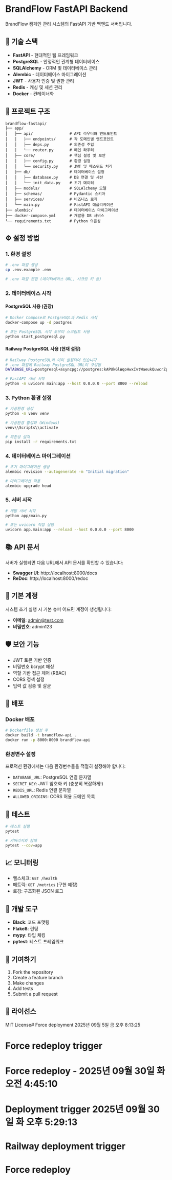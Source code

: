 # BrandFlow FastAPI Backend

BrandFlow 캠페인 관리 시스템의 FastAPI 기반 백엔드 서버입니다.

## 🚀 기술 스택

- **FastAPI** - 현대적인 웹 프레임워크
- **PostgreSQL** - 안정적인 관계형 데이터베이스
- **SQLAlchemy** - ORM 및 데이터베이스 관리
- **Alembic** - 데이터베이스 마이그레이션
- **JWT** - 사용자 인증 및 권한 관리
- **Redis** - 캐싱 및 세션 관리
- **Docker** - 컨테이너화

## 📁 프로젝트 구조

```
brandflow-fastapi/
├── app/
│   ├── api/                # API 라우터와 엔드포인트
│   │   ├── endpoints/      # 각 도메인별 엔드포인트
│   │   ├── deps.py         # 의존성 주입
│   │   └── router.py       # 메인 라우터
│   ├── core/               # 핵심 설정 및 보안
│   │   ├── config.py       # 환경 설정
│   │   └── security.py     # JWT 및 패스워드 처리
│   ├── db/                 # 데이터베이스 설정
│   │   ├── database.py     # DB 연결 및 세션
│   │   └── init_data.py    # 초기 데이터
│   ├── models/             # SQLAlchemy 모델
│   ├── schemas/            # Pydantic 스키마
│   ├── services/           # 비즈니스 로직
│   └── main.py             # FastAPI 애플리케이션
├── alembic/                # 데이터베이스 마이그레이션
├── docker-compose.yml      # 개발용 DB 서비스
└── requirements.txt        # Python 의존성
```

## ⚙️ 설정 방법

### 1. 환경 설정

```bash
# .env 파일 생성
cp .env.example .env

# .env 파일 편집 (데이터베이스 URL, 시크릿 키 등)
```

### 2. 데이터베이스 시작

#### PostgreSQL 사용 (권장)

```bash
# Docker Compose로 PostgreSQL과 Redis 시작
docker-compose up -d postgres

# 또는 PostgreSQL 시작 도우미 스크립트 사용
python start_postgresql.py
```

#### Railway PostgreSQL 사용 (현재 설정)

```bash
# Railway PostgreSQL이 이미 설정되어 있습니다
# .env 파일에 Railway PostgreSQL URL이 구성됨
DATABASE_URL=postgresql+asyncpg://postgres:kAPUkGlWqoHwxIvtWaeukQuwcrZpSzuu@junction.proxy.rlwy.net:21652/railway

# FastAPI 서버 시작
python -m uvicorn main:app --host 0.0.0.0 --port 8000 --reload
```

### 3. Python 환경 설정

```bash
# 가상환경 생성
python -m venv venv

# 가상환경 활성화 (Windows)
venv\\Scripts\\activate

# 의존성 설치
pip install -r requirements.txt
```

### 4. 데이터베이스 마이그레이션

```bash
# 초기 마이그레이션 생성
alembic revision --autogenerate -m "Initial migration"

# 마이그레이션 적용
alembic upgrade head
```

### 5. 서버 시작

```bash
# 개발 서버 시작
python app/main.py

# 또는 uvicorn 직접 실행
uvicorn app.main:app --reload --host 0.0.0.0 --port 8000
```

## 📚 API 문서

서버가 실행되면 다음 URL에서 API 문서를 확인할 수 있습니다:

- **Swagger UI**: http://localhost:8000/docs
- **ReDoc**: http://localhost:8000/redoc

## 🔐 기본 계정

시스템 초기 실행 시 기본 슈퍼 어드민 계정이 생성됩니다:

- **이메일**: admin@test.com
- **비밀번호**: admin123

## 🛡️ 보안 기능

- JWT 토큰 기반 인증
- 비밀번호 bcrypt 해싱
- 역할 기반 접근 제어 (RBAC)
- CORS 정책 설정
- 입력 값 검증 및 살균

## 🚀 배포

### Docker 배포

```bash
# Dockerfile 생성 후
docker build -t brandflow-api .
docker run -p 8000:8000 brandflow-api
```

### 환경변수 설정

프로덕션 환경에서는 다음 환경변수들을 적절히 설정해야 합니다:

- `DATABASE_URL`: PostgreSQL 연결 문자열
- `SECRET_KEY`: JWT 암호화 키 (충분히 복잡하게!)
- `REDIS_URL`: Redis 연결 문자열
- `ALLOWED_ORIGINS`: CORS 허용 도메인 목록

## 🧪 테스트

```bash
# 테스트 실행
pytest

# 커버리지와 함께
pytest --cov=app
```

## 📈 모니터링

- 헬스체크: `GET /health`
- 메트릭: `GET /metrics` (구현 예정)
- 로깅: 구조화된 JSON 로그

## 🔧 개발 도구

- **Black**: 코드 포맷팅
- **Flake8**: 린팅
- **mypy**: 타입 체킹
- **pytest**: 테스트 프레임워크

## 🤝 기여하기

1. Fork the repository
2. Create a feature branch
3. Make changes
4. Add tests
5. Submit a pull request

## 📄 라이선스

MIT License# Force deployment 2025년 09월  5일 금 오후  8:13:25
# Force redeploy trigger
# Force redeploy - 2025년 09월 30일 화 오전  4:45:10
# Deployment trigger 2025년 09월 30일 화 오후  5:29:13
# Railway deployment trigger
# Force redeploy
